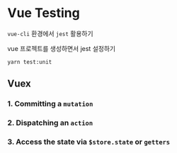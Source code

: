 # Vue Testing


`vue-cli` 환경에서 `jest` 활용하기


vue 프로젝트를 생성하면서 jest 설정하기

```shell
yarn test:unit
```


## Vuex

### 1. Committing a `mutation`

### 2. Dispatching an `action`

### 3. Access the state via `$store.state` or `getters`
